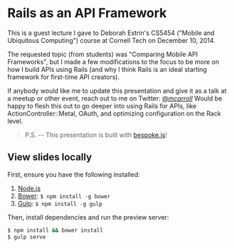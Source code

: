 # Rails as an API Framework

This is a guest lecture I gave to Deborah Estrin's CS5454 ("Mobile and Ubiquitous Computing") course at Cornell Tech on December 10, 2014.

The requested topic (from students) was "Comparing Mobile API Frameworks", but I made a few modifications to the focus to be more on how I build APIs using Rails (and why I think Rails is an ideal starting framework for first-time API creators).

If anybody would like me to update this presentation and give it as a talk at a meetup or other event, reach out to me on Twitter: [@_mcarroll_](https://twitter.com/_mcarroll_) Would be happy to flesh this out to go deeper into using Rails for APIs, like ActionController::Metal, OAuth, and optimizing configuration on the Rack level.

> P.S. -- This presentation is built with [bespoke.js](http://markdalgleish.com/projects/bespoke.js)!

## View slides locally

First, ensure you have the following installed:

1. [Node.js](http://nodejs.org)
2. [Bower](http://bower.io): `$ npm install -g bower`
3. [Gulp](http://gulpjs.com): `$ npm install -g gulp`

Then, install dependencies and run the preview server:

```bash
$ npm install && bower install
$ gulp serve
```
